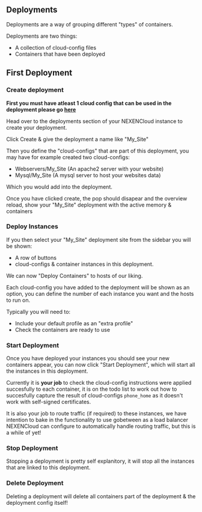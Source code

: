 ## Deployments

Deployments are a way of grouping different "types" of containers.

Deployments are two things:

 - A collection of cloud-config files
 - Containers that have been deployed

## First Deployment

### Create deployment

**First you must have atleast 1 cloud config that can be used in the deployment please go [here](./cloud-config.md)**

Head over to the deployments section of your NEXENCloud instance to create your deployment.

Click Create & give the deployment a name like "My_Site"

Then you define the "cloud-configs" that are part of this deployment,
you may have for example created two cloud-configs:

 - Webservers/My_Site (An apache2 server with your website)
 - Mysql/My_Site (A mysql server to host your websites data)

Which you would add into the deployment.

Once you have clicked create, the pop should disapear and the overview reload,
show your "My_Site" deployment with the active memory & containers

### Deploy Instances

If you then select your "My_Site" deployment site from the sidebar you will be
shown:

 - A row of buttons
 - cloud-configs & container instances in this deployment.  

We can now "Deploy Containers" to hosts of our liking.

Each cloud-config you have added to the deployment will be shown as an option,
you can define the number of each instance you want and the hosts to run on.

Typically you will need to:

 - Include your default profile as an "extra profile"
 - Check the containers are ready to use

### Start Deployment

Once you have deployed your instances you should see your new containers appear,
you can now click "Start Deployment", which will start all the instances in this
deployment.

Currently it is **your job** to check the cloud-config instructions were applied
succesfully to each container, it is on the todo list to work out how to succesfully
capture the result of cloud-configs `phone_home` as it doesn't work with self-signed
certificates.

It is also your job to route traffic (if required) to these instances, we have
intention to bake in the functionality to use gobetween as a load balancer NEXENCloud
can configure to automatically handle routing traffic, but this is a while of yet!

### Stop Deployment

Stopping a deployment is pretty self explanitory, it will stop all the instances
that are linked to this deployment.

### Delete Deployment

Deleting a deployment will delete all containers part of the deployment & the
deployment config itself!
